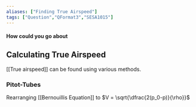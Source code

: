 ```yaml
---
aliases: ["Finding True Airspeed"]
tags: ["Question","QFormat3","SESA1015"]
---
```


#### How could you go about
## Calculating True Airspeed
[[True airspeed]] can be found using various methods.

### Pitot-Tubes

Rearranging [[Bernouillis Equation]] to $V = \sqrt{\dfrac{2(p_0-p)}{\rho}}$
